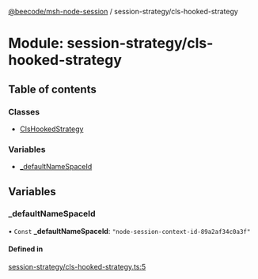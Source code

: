 [@beecode/msh-node-session](../README.md) / session-strategy/cls-hooked-strategy

# Module: session-strategy/cls-hooked-strategy

## Table of contents

### Classes

- [ClsHookedStrategy](../classes/session_strategy_cls_hooked_strategy.ClsHookedStrategy.md)

### Variables

- [\_defaultNameSpaceId](session_strategy_cls_hooked_strategy.md#_defaultnamespaceid)

## Variables

### \_defaultNameSpaceId

• `Const` **\_defaultNameSpaceId**: ``"node-session-context-id-89a2af34c0a3f"``

#### Defined in

[session-strategy/cls-hooked-strategy.ts:5](https://github.com/beecode-rs/msh-node-session/blob/007a8c1/src/session-strategy/cls-hooked-strategy.ts#L5)
